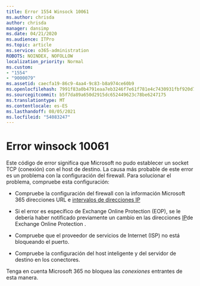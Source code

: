 ```yaml
---
title: Error 1554 Winsock 10061
ms.author: chrisda
author: chrisda
manager: dansimp
ms.date: 04/21/2020
ms.audience: ITPro
ms.topic: article
ms.service: o365-administration
ROBOTS: NOINDEX, NOFOLLOW
localization_priority: Normal
ms.custom:
- "1554"
- "9000079"
ms.assetid: caecfa19-86c9-4aa4-9c83-b8a974ce60b9
ms.openlocfilehash: 7991f83a0b4791eaa7eb3246f7e61f781e4c7430931fbf920d7fd9e44c018d13
ms.sourcegitcommit: b5f7da89a650d2915dc652449623c78be6247175
ms.translationtype: MT
ms.contentlocale: es-ES
ms.lasthandoff: 08/05/2021
ms.locfileid: "54083247"
---
```

# <a name="winsock-error-10061"></a>Error winsock 10061

Este código de error significa que Microsoft no pudo establecer un socket TCP (conexión) con el host de destino. La causa más probable de este error es un problema con la configuración del firewall. Para solucionar el problema, compruebe esta configuración:

- Compruebe la configuración del firewall con la información Microsoft 365 direcciones URL e [intervalos de direcciones IP](https://docs.microsoft.com/office365/enterprise/urls-and-ip-address-ranges)

- Si el error es específico de Exchange Online Protection (EOP), se le debería haber notificado previamente un cambio en las direcciones [IP](https://docs.microsoft.com/office365/SecurityCompliance/eop/exchange-online-protection-ip-addresses)de Exchange Online Protection .

- Compruebe que el proveedor de servicios de Internet (ISP) no está bloqueando el puerto.

- Compruebe la configuración del host inteligente y del servidor de destino en los conectores.

Tenga en cuenta Microsoft 365 no bloquea las *conexiones* entrantes de esta manera.
